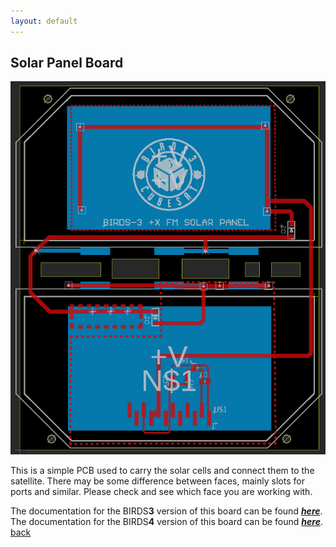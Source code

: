 ```yaml
---
layout: default
---
```


## Solar Panel Board
![On Board Computer PCB](./images/Solar-Board.png)

This is a simple PCB used to carry the solar cells and connect them to the satellite. There may be some difference between faces, mainly slots for ports and similar. Please check and see which face you are working with.

The documentation for the BIRDS**3** version of this board can be found [***here***](https://github.com/BIRDSOpenSource/BIRDS3-SolarPanel).
The documentation for the BIRDS**4** version of this board can be found [***here***](https://github.com/BIRDSOpenSource/BIRDS4-SolarPanel).
[back](./)
